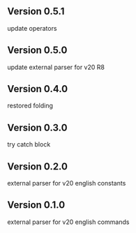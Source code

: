 ## Version 0.5.1

update operators

## Version 0.5.0

update external parser for v20 R8

## Version 0.4.0

restored folding

## Version 0.3.0

try catch block

## Version 0.2.0

external parser for v20 english constants 

## Version 0.1.0

external parser for v20 english commands 
